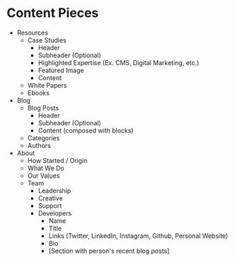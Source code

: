 # Content Pieces
* Resources
  * Case Studies
    * Header
    * Subheader (Optional)
    * Highlighted Expertise (Ex. CMS, Digital Marketing, etc.)
    * Featured Image
    * Content
  * White Papers
  * Ebooks
* Blog
  * Blog Posts
    * Header
    * Subheader (Optional)
    * Content (composed with blocks)
  * Categories
  * Authors
* About
  * How Started / Origin
  * What We Do
  * Our Values
  * Team
    * Leadership
    * Creative
    * Support
    * Developers
      * Name
      * Title
      * Links (Twitter, LinkedIn, Instagram, Github, Personal Website)
      * Bio
      * [Section with person's recent blog posts]